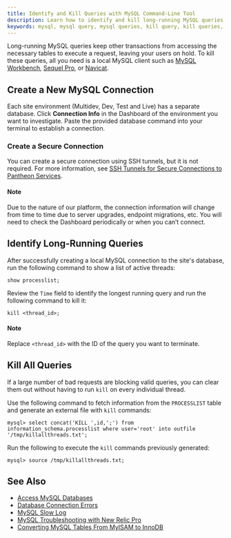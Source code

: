 ```yaml
---
title: Identify and Kill Queries with MySQL Command-Line Tool
description: Learn how to identify and kill long-running MySQL queries on your WordPress or Drupal site in a few commands.
keywords: mysql, mysql query, mysql queries, kill query, kill queries, kill mysql, kill mysql queries, queries, query, debug mysql, debug, mysql error
---
```

Long-running MySQL queries keep other transactions from accessing the necessary tables to execute a request, leaving your users on hold. To kill these queries, all you need is a local MySQL client such as [MySQL Workbench](http://dev.mysql.com/downloads/tools/workbench/), [Sequel Pro](http://www.sequelpro.com/download), or [Navicat](http://www.navicat.com/download).

## Create a New MySQL Connection
Each site environment (Multidev, Dev, Test and Live) has a separate database. Click **Connection Info** in the Dashboard of the environment you want to investigate. Paste the provided database command into your terminal to establish a connection.

### Create a Secure Connection
You can create a secure connection using SSH tunnels, but it is not required. For more information, see [SSH Tunnels for Secure Connections to Pantheon Services](/docs/articles/local/ssh-tunnels-for-secure-connections-to-pantheon-services).
<div class="alert alert-info" role="alert">
<h4>Note</h4>
Due to the nature of our platform, the connection information will change from time to time due to server upgrades, endpoint migrations, etc. You will need to check the Dashboard periodically or when you can’t connect.</div>

## Identify Long-Running Queries
After successfully creating a local MySQL connection to the site's database, run the following command to show a list of active threads:
```
show processlist;
```
Review the `Time` field to identify the longest running query and run the following command to kill it:
```
kill <thread_id>;
```
<div class="alert alert-info" role="alert">
<h4>Note</h4>
Replace <code>&lt;thread_id&gt;</code> with the ID of the query you want to terminate.
</div>

## Kill All Queries
If a large number of bad requests are blocking valid queries, you can clear them out without having to run `kill` on every individual thread.

Use the following command to fetch information from the `PROCESSLIST` table and generate an external file with `kill` commands:
```
mysql> select concat('KILL ',id,';') from information_schema.processlist where user='root' into outfile '/tmp/killallthreads.txt';
```
Run the following to execute the `kill` commands previously generated:
```
mysql> source /tmp/killallthreads.txt;
```

## See Also
- [Access MySQL Databases](/docs/articles/local/accessing-mysql-databases)
- [Database Connection Errors](/docs/articles/sites/database/database-connection-errors)
- [MySQL Slow Log](/docs/articles/sites/logs/mysql-slow-log/)
- [MySQL Troubleshooting with New Relic Pro](/docs/articles/sites/newrelic/mysql-troubleshooting-with-new-relic-pro/)
- [Converting MySQL Tables From MyISAM to InnoDB](/docs/articles/sites/database/myisam-to-innodb/)

